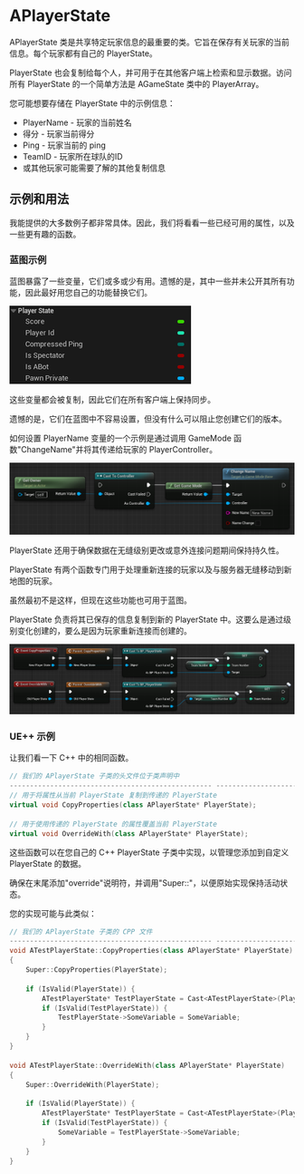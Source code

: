 # APlayerState

APlayerState 类是共享特定玩家信息的最重要的类。它旨在保存有关玩家的当前信息。每个玩家都有自己的 PlayerState。

PlayerState 也会复制给每个人，并可用于在其他客户端上检索和显示数据。访问所有 PlayerState 的一个简单方法是 AGameState 类中的 PlayerArray。

您可能想要存储在 PlayerState 中的示例信息：

- PlayerName - 玩家的当前姓名
- 得分 - 玩家当前得分
- Ping - 玩家当前的 ping
- TeamID - 玩家所在球队的ID
- 或其他玩家可能需要了解的其他复制信息

## 示例和用法

我能提供的大多数例子都非常具体。因此，我们将看看一些已经可用的属性，以及一些更有趣的函数。

### 蓝图示例

蓝图暴露了一些变量，它们或多或少有用。遗憾的是，其中一些并未公开其所有功能，因此最好用您自己的功能替换它们。

![玩家状态变量](../../images/g_image-10.png)

这些变量都会被复制，因此它们在所有客户端上保持同步。

遗憾的是，它们在蓝图中不容易设置，但没有什么可以阻止您创建它们的版本。

如何设置 PlayerName 变量的一个示例是通过调用 GameMode 函数"ChangeName"并将其传递给玩家的 PlayerController。

![在服务器端的 PlayerState 内部更改 PlayerName 变量的示例。](../../images/g_image-11.png)

PlayerState 还用于确保数据在无缝级别更改或意外连接问题期间保持持久性。

PlayerState 有两个函数专门用于处理重新连接的玩家以及与服务器无缝移动到新地图的玩家。

虽然最初不是这样，但现在这些功能也可用于蓝图。

PlayerState 负责将其已保存的信息复制到新的 PlayerState 中。这要么是通过级别变化创建的，要么是因为玩家重新连接而创建的。

![通过复制属性和覆盖事件将属性从旧玩家状态复制到新玩家状态的示例。](../../images/g_image-12.png)

### UE++ 示例​

让我们看一下 C++ 中的相同函数。

``` cpp
// 我们的 APlayerState 子类的头文件位于类声明中
-------------------------------------------------- ------------------------------------------
// 用于将属性从当前 PlayerState 复制到传递的 PlayerState
virtual void CopyProperties(class APlayerState* PlayerState);

// 用于使用传递的 PlayerState 的属性覆盖当前 PlayerState
virtual void OverrideWith(class APlayerState* PlayerState);
```

这些函数可以在您自己的 C++ PlayerState 子类中实现，以管理您添加到自定义 PlayerState 的数据。

确保在末尾添加"override"说明符，并调用"Super::"，以便原始实现保持活动状态。

您的实现可能与此类似：

``` cpp
// 我们的 APlayerState 子类的 CPP 文件
-------------------------------------------------- ------------------------------------------
void ATestPlayerState::CopyProperties(class APlayerState* PlayerState)
{
    Super::CopyProperties(PlayerState);

    if (IsValid(PlayerState)) {
        ATestPlayerState* TestPlayerState = Cast<ATestPlayerState>(PlayerState);
        if (IsValid(TestPlayerState)) {
            TestPlayerState->SomeVariable = SomeVariable;
        }
    }
}

void ATestPlayerState::OverrideWith(class APlayerState* PlayerState)
{
    Super::OverrideWith(PlayerState);

    if (IsValid(PlayerState)) {
        ATestPlayerState* TestPlayerState = Cast<ATestPlayerState>(PlayerState);
        if (IsValid(TestPlayerState)) {
            SomeVariable = TestPlayerState->SomeVariable;
        }
    }
}
```
